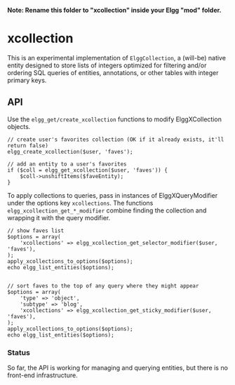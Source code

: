 **Note: Rename this folder to "xcollection" inside your Elgg "mod" folder.**

# xcollection

This is an experimental implementation of `ElggCollection`, a (will-be) native entity designed to store lists of integers optimized for filtering and/or ordering SQL queries of entities, annotations, or other tables with integer primary keys.

## API

Use the `elgg_get/create_xcollection` functions to modify ElggXCollection objects.

    // create user's favorites collection (OK if it already exists, it'll return false)
    elgg_create_xcollection($user, 'faves');

    // add an entity to a user's favorites
    if ($coll = elgg_get_xcollection($user, 'faves')) {
        $coll->unshiftItems($faveEntity);
    }

To apply collections to queries, pass in instances of ElggXQueryModifier under the options key `xcollections`. The functions `elgg_xcollection_get_*_modifier` combine finding the collection and wrapping it with the query modifier.

    // show faves list
    $options = array(
        'xcollections' => elgg_xcollection_get_selector_modifier($user, 'faves'),
    );
    apply_xcollections_to_options($options);
    echo elgg_list_entities($options);


    // sort faves to the top of any query where they might appear
    $options = array(
        'type' => 'object',
        'subtype' => 'blog',
        'xcollections' => elgg_xcollection_get_sticky_modifier($user, 'faves'),
    );
    apply_xcollections_to_options($options);
    echo elgg_list_entities($options);

### Status

So far, the API is working for managing and querying entities, but there is no front-end infrastructure. 
